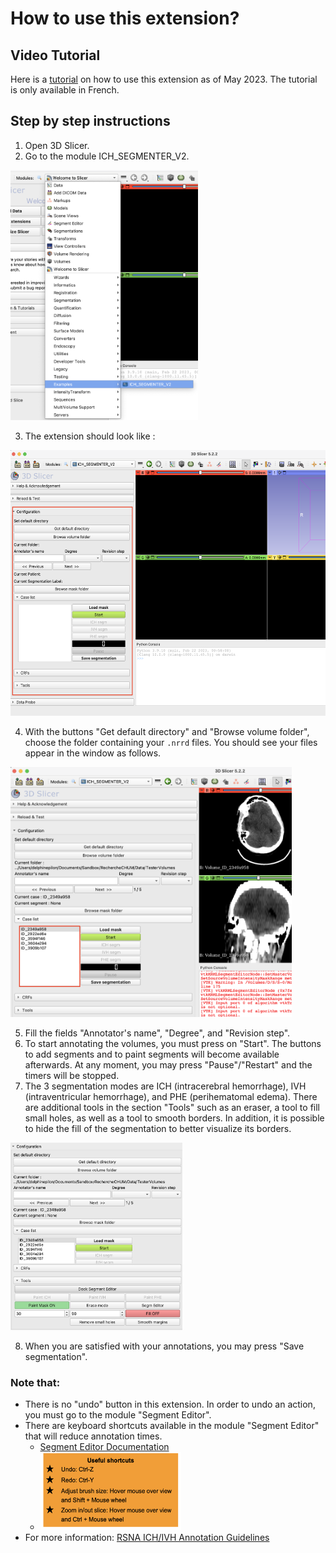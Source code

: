 # How to use this extension?

## Video Tutorial

Here is a [tutorial](https://drive.google.com/drive/folders/1GQJi9Qqy5FyzHR690quK81nSt4WMXBbd) on how to use this extension as of May 2023. The tutorial is only available in French. 

## Step by step instructions

1. Open 3D Slicer.
2. Go to the module ICH_SEGMENTER_V2.

<img src="img/module-localization.png" width="300" height="400">

3. The extension should look like : 

<img src="img/module.png" width="550" height="425">

4. With the buttons "Get default directory" and "Browse volume folder", choose the folder containing your `.nrrd` files. You should see your files appear in the window as follows. 

<img src="img/case-list.png" width="450" height="400">

5. Fill the fields "Annotator's name", "Degree", and "Revision step". 
6. To start annotating the volumes, you must press on "Start". The buttons to add segments and to paint segments will become available afterwards. At any moment, you may press "Pause"/"Restart" and the timers will be stopped. 
7. The 3 segmentation modes are ICH (intracerebral hemorrhage), IVH (intraventricular hemorrhage), and PHE (perihematomal edema). There are additional tools in the section "Tools" such as an eraser, a tool to fill small holes, as well as a tool to smooth borders. In addition, it is possible to hide the fill of the segmentation to better visualize its borders. 

<img src="img/tools.png" width="275" height="300">

8. When you are satisfied with your annotations, you may press "Save segmentation". 

### Note that:
* There is no "undo" button in this extension. In order to undo an action, you must go to the module "Segment Editor". 
* There are keyboard shortcuts available in the module "Segment Editor" that will reduce annotation times. 
    * [Segment Editor Documentation](https://slicer.readthedocs.io/en/latest/user_guide/modules/segmenteditor.html)
    * <img src="img/shortcuts.png" width="225" height="125">
* For more information: [RSNA ICH/IVH Annotation Guidelines](https://docs.google.com/presentation/d/1rNnL9DYoIV6n5kgpZJnEqtFvqLkHsEsz31M2za32U_s/edit#slide=id.g221166f35e0_0_34)
